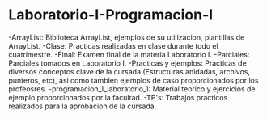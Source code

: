 # Laboratorio-I-Programacion-I
-ArrayList: Biblioteca ArrayList, ejemplos de su utilizacion, plantillas de ArrayList.
-Clase: Practicas realizadas en clase durante todo el cuatrimestre.
-Final: Examen final de la materia Laboratorio I.
-Parciales: Parciales tomados en Laboratorio I.
-Practicas y ejemplos: Practicas de diversos conceptos clave de la cursada (Estructuras anidadas, archivos, punteros, etc), asi como tambien ejemplos de caso proporcionados por los profeosres.
-programacion_1_laboratorio_1: Material teorico y ejercicios de ejemplo proporcionados por la facultad.
-TP's: Trabajos practicos realizados para la aprobacion de la cursada.